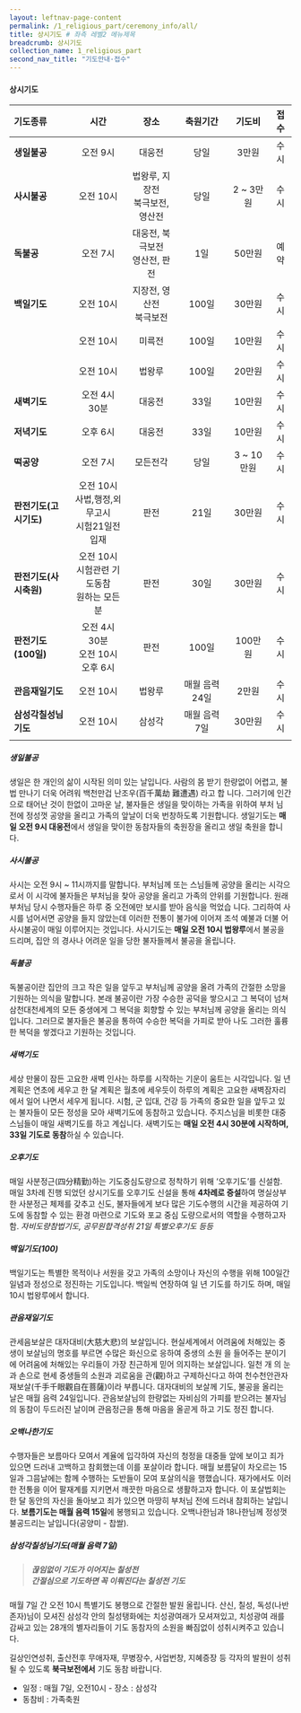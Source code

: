 ```yaml
---
layout: leftnav-page-content
permalink: /1_religious_part/ceremony_info/all/
title: 상시기도 # 좌측 레벨2 메뉴제목
breadcrumb: 상시기도
collection_name: 1_religious_part
second_nav_title: "기도안내·접수" 
---
```


#### **상시기도**

|기도종류   |시간   |장소   |축원기간   |기도비 |접수|
|:-|:-:|:-:|:-:|:-:|:-:|
|**생일불공**   |오전 9시   |대웅전 |당일   |3만원  |수시|
|**사시불공**   |오전 10시   |법왕루, 지장전<br>북극보전, 영산전 |당일   |2 ~ 3만원  |수시|
|**독불공**   |오전 7시   |대웅전, 북극보전<br> 영산전, 판전 |1일   |50만원  |예약|
|**백일기도**   |오전 10시   |지장전, 영산전<br> 북극보전 |100일   |30만원  |수시|
|             |오전 10시   |미륵전 |100일   |10만원  |수시|
|             |오전 10시   |법왕루 |100일   |20만원  |수시|
|**새벽기도**   |오전 4시 30분  |대웅전 |33일   |10만원  |수시|
|**저녁기도**   |오후 6시   |대웅전 |33일   |10만원  |수시|
|**떡공양**   |오전 7시   |모든전각 |당일   |3 ~ 10만원  |수시|
|**판전기도(고시기도)**   |오전 10시 <br> 사법,행정,외무고시 <br>시험21일전 입재  |판전 |21일   |30만원  |수시|
|**판전기도(사시축원)**   |오전 10시 <br> 시험관련 기도동참 <br>원하는 모든분 |판전 |30일   |30만원  |수시|
|**판전기도(100일)**   |오전 4시 30분<br>오전 10시<br>오후 6시  |판전 |100일   |100만원  |수시|
|**관음재일기도**   |오전 10시   |법왕루 |매월 음력 24일   |2만원  |수시|
|**삼성각칠성님기도**   |오전 10시   |삼성각 |매월 음력 7일   |30만원  |수시|
| | | | | | |

##### **생일불공**

생일은 한 개인의 삶이 시작된 의미 있는 날입니다. 사람의 몸 받기 한량없이 어렵고, 불법 만나기 더욱 어려워 백천만겁 난조우(百千萬劫 難遭遇) 라고 합 니다. 그러기에 인간으로 태어난 것이 한없이 고마운 날, 불자들은 생일을 맞이하는 가족을 위하여 부처 님 전에 정성껏 공양을 올리고 가족의 앞날이 더욱 번창하도록 기원합니다. 생일기도는 **매일 오전 9시 대웅전**에서 생일을 맞이한 동참자들의 축원장을 올리고 생일 축원을 합니다.

##### **사시불공**
사시는 오전 9시 ~ 11시까지를 말합니다. 부처님께 또는 스님들께 공양을 올리는 시각으로서 이 시각에 불자들은 부처님을 찾아 공양을 올리고 가족의 안위를 기원합니다. 원래 부처님 당시 수행자들은 하루 중 오전에만 보시를 받아 음식을 먹었습 니다. 그리하여 사시를 넘어서면 공양을 들지 않았는데 이러한 전통이 불가에 이어져 조석 예불과 더불 어 사시불공이 매일 이루어지는 것입니다. 사시기도는 **매일 오전 10시 법왕루**에서 불공을 드리며, 집안 의 경사나 어려운 일을 당한 불자들께서 불공을 올립니다.

##### **독불공**
독불공이란 집안의 크고 작은 일을 앞두고 부처님께 공양을 올려 가족의 간절한 소망을 기원하는 의식을 말합니다. 본래 불공이란 가장 수승한 공덕을 쌓으시고 그 복덕이 넘쳐 삼천대천세계의 모든 중생에게 그 복덕을 회향할 수 있는 부처님께 공양을 올리는 의식입니다. 그러므로 불자들은 불공을 통하여 수승한 복덕을 가피로 받아 나도 그러한 훌륭한 복덕을 쌓겠다고 기원하는 것입니다.

##### **새벽기도**
세상 만물이 잠든 고요한 새벽 인사는 하루를 시작하는 기운이 움트는 시각입니다. 일 년 계획은 연초에 세우고 한 달 계획은 월초에 세우듯이 하루의 계획은 고요한 새벽잠자리에서 일어 나면서 세우게 됩니다. 시험, 군 입대, 건강 등 가족의 중요한 일을 앞두고 있는 불자들이 모든 정성을 모아 새벽기도에 동참하고 있습니다. 주지스님을 비롯한 대중스님들이 매일 새벽기도를 하고 계십니다. 새벽기도는 **매일 오전 4시 30분에 시작하며, 33일 기도로 동참**하실 수 있습니다.

##### **오후기도**
매일 사분정근(四分精勤)하는 기도중심도량으로 정착하기 위해 ‘오후기도’를 신설함. 매일 3차례 진행 되었던 상시기도를 오후기도 신설을 통해 **4차례로 증설**하여 명실상부한 사분정근 체제를 갖추고 신도, 불자들에게 보다 많은 기도수행의 시간을 제공하여 기도에 동참할 수 있는 환경 마련으로 기도와 포교 중심 도량으로서의 역할을 수행하고자 함.
*자비도량참법기도, 공무원합격성취 21일 특별오후기도 등등*

##### **백일기도(100)**
백일기도는 특별한 목적이나 서원을 갖고 가족의 소망이나 자신의 수행을 위해 100일간 일념과 정성으로 정진하는 기도입니다. 백일씩 연장하여 일 년 기도를 하기도 하며, 매일 10시 법왕루에서 합니다.

##### **관음재일기도**
관세음보살은 대자대비(大慈大悲)의 보살입니다. 현실세계에서 어려움에 처해있는 중생이 보살님의 명호를 부르면 수많은 화신으로 응하여 중생의 소원 을 들어주는 분이기에 어려움에 처해있는 우리들이 가장 친근하게 믿어 의지하는 보살입니다. 일천 개 의 눈과 손으로 현세 중생들의 소원과 괴로움을 관(觀)하고 구제하신다고 하여 천수천안관자재보살(千手千眼觀自在菩薩)이라 부릅니다. 대자대비의 보살께 기도, 불공을 올리는 날은 매월 음력 24일입니다. 관음보살님의 한량없는 자비심의 가피를 받으려는 불자님의 동참이 두드러진 날이며 관음정근을 통해 마음을 올곧게 하고 기도 정진 합니다.

##### **오백나한기도**
수행자들은 보름마다 모여서 계율에 입각하여 자신의 청정을 대중들 앞에 보이고 죄가 있으면 드러내 고백하고 참회했는데 이를 포살이라 합니다. 매월 보름달이 차오르는 15일과 그믐날에는 함께 수행하는 도반들이 모여 포살의식을 행했습니다. 재가에서도 이러한 전통을 이어 팔재계를 지키면서 깨끗한 마음으로 생활하고자 합니다. 이 포살법회는 한 달 동안의 자신을 돌아보고 죄가 있으면 마땅히 부처님 전에 드러내 참회하는 날입니다. **보름기도는 매월 음력 15일**에 봉행되고 있습니다. 오백나한님과 18나한님께 정성껏 불공드리는 날입니다(공양미 - 찹쌀).

##### **삼성각칠성님기도(매월 음력 7일)**
> <h5>끊임없이 기도가 이어지는 칠성전 <br> 간절심으로 기도하면 꼭 이뤄진다는 칠성전 기도 </h5>

매월 7일 간 오전 10시 특별기도 봉행으로 간절한 발원 올립니다. 산신, 칠성, 독성(나반존자)님이 모셔진 삼성각 안의 칠성탱화에는 치성광여래가 모셔져있고, 치성광여 래를 감싸고 있는 28개의 별자리들이 기도 동참자의 소원을 빠짐없이 성취시켜주고 있습니다.

길상인연성취, 출산전후 무애자재, 무병장수, 사업번창, 지혜증장 등 각자의 발원이 성취될 수 있도록 **북극보전에서** 기도 동참 바랍니다.

- 일정 : 매월 7일, 오전10시 - 장소 : 삼성각
- 동참비 : 가족축원